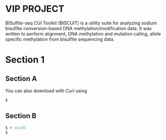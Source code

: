 # VIP PROJECT

BISulfite-seq CUI Toolkit (BISCUIT) is a utility suite for analyzing sodium bisulfite conversion-based DNA methylation/modification data. It was written to perform alignment, DNA methylation and mutation calling, allele specific methylation from bisulfite sequencing data.

# Section 1

## Section A


You can also download with Curl using
```bash
$ 
```

## Section B
```bash
$ # macOS
$ 
```
